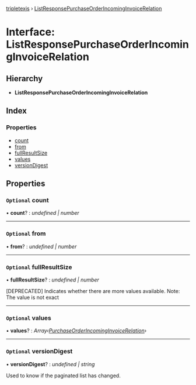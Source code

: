 [tripletexjs](../README.md) › [ListResponsePurchaseOrderIncomingInvoiceRelation](listresponsepurchaseorderincominginvoicerelation.md)

# Interface: ListResponsePurchaseOrderIncomingInvoiceRelation

## Hierarchy

* **ListResponsePurchaseOrderIncomingInvoiceRelation**

## Index

### Properties

* [count](listresponsepurchaseorderincominginvoicerelation.md#optional-count)
* [from](listresponsepurchaseorderincominginvoicerelation.md#optional-from)
* [fullResultSize](listresponsepurchaseorderincominginvoicerelation.md#optional-fullresultsize)
* [values](listresponsepurchaseorderincominginvoicerelation.md#optional-values)
* [versionDigest](listresponsepurchaseorderincominginvoicerelation.md#optional-versiondigest)

## Properties

### `Optional` count

• **count**? : *undefined | number*

___

### `Optional` from

• **from**? : *undefined | number*

___

### `Optional` fullResultSize

• **fullResultSize**? : *undefined | number*

[DEPRECATED] Indicates whether there are more values available. Note: The value is not exact

___

### `Optional` values

• **values**? : *Array‹[PurchaseOrderIncomingInvoiceRelation](purchaseorderincominginvoicerelation.md)›*

___

### `Optional` versionDigest

• **versionDigest**? : *undefined | string*

Used to know if the paginated list has changed.
